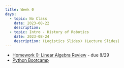 ```yaml
---
title: Week 0
days:
  - topic: No Class
    date: 2023-08-22
    description:
  - topic: Intro - History of Robotics
    date: 2023-08-24
    description: (Logistics Slides) (Lecture Slides)
---
```

- [Homework 0: Linear Algebra Review](./assets/homework/hw0_linalg.pdf) - due 8/29
- [Python Bootcamp](./assets/resources/Python_Bootcamp.zip)

<a id="Week1"></a>